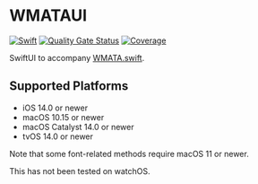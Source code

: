 # WMATAUI

[![Swift](https://github.com/rhwood/WMATAUI.swift/actions/workflows/swift.yml/badge.svg)](https://github.com/rhwood/WMATAUI.swift/actions/workflows/swift.yml)
[![Quality Gate Status](https://sonarcloud.io/api/project_badges/measure?project=rhwood_WMATAUI.swift&metric=alert_status)](https://sonarcloud.io/summary/new_code?id=rhwood_WMATAUI.swift)
[![Coverage](https://sonarcloud.io/api/project_badges/measure?project=rhwood_WMATAUI.swift&metric=coverage)](https://sonarcloud.io/summary/new_code?id=rhwood_WMATAUI.swift)

SwiftUI to accompany [WMATA.swift](https://github.com/emma-k-alexandra/WMATA.swift).

## Supported Platforms

- iOS 14.0 or newer
- macOS 10.15 or newer
- macOS Catalyst 14.0 or newer
- tvOS 14.0 or newer

Note that some font-related methods require macOS 11 or newer.

This has not been tested on watchOS.
